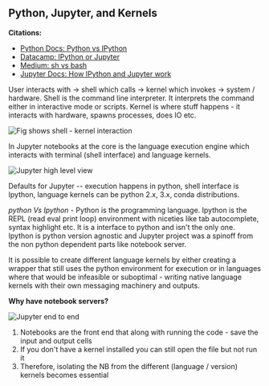 ## Python, Jupyter, and Kernels
**Citations:**
- [Python Docs: Python vs IPython](https://plot.ly/python/ipython-vs-python/)
- [Datacamp: IPython or Jupyter](https://www.datacamp.com/community/blog/ipython-jupyter)
- [Medium: sh vs bash](https://medium.com/@varunkumar_53845/sh-vs-bash-a-summary-50f92a719e0d)
- [Jupyter Docs: How IPython and Jupyter work](https://jupyter.readthedocs.io/en/latest/architecture/how_jupyter_ipython_work.html)

User interacts with -> shell which calls -> kernel which invokes -> system / hardware. 
Shell is the command line interpreter. It interprets the command either in interactive mode or scripts. 
Kernel is where stuff happens - it interacts with hardware, spawns processes, does IO etc.

![Fig shows shell - kernel interaction](https://cdn-images-1.medium.com/max/800/1*OwJKhKiNr5OUhmsR_qOyLg.png)  

In Jupyter notebooks at the core is the language execution engine which interacts with terminal (shell interface) and language kernels.

![Jupyter high level view](https://jupyter.readthedocs.io/en/latest/_images/ipy_kernel_and_terminal.png)

Defaults for Jupyter -- execution happens in python, shell interface is Ipython, language kernels can be python 2.x, 3.x, conda distributions. 

*python Vs Ipython* - Python is the programming language. Ipython is the REPL (read eval print loop) environment with niceties like tab autocomplete, syntax highlight etc. It is a interface to python and isn't the only one. Ipython is python version agnostic and Jupyter project was a spinoff from the non python dependent parts like notebook server.

It is possible to create different language kernels by either creating a wrapper that still uses the python environment for execution or in languages where that would be infeasible or suboptimal - writing native language kernels with their own messaging machinery and outputs. 

**Why have notebook servers?**

![Jupyter end to end](https://jupyter.readthedocs.io/en/latest/_images/notebook_components.png)

1. Notebooks are the front end that along with running the code - save the input and output cells
2. If you don't have a kernel installed you can still open the file but not run it
3. Therefore, isolating the NB from the different (language / version) kernels becomes essential


